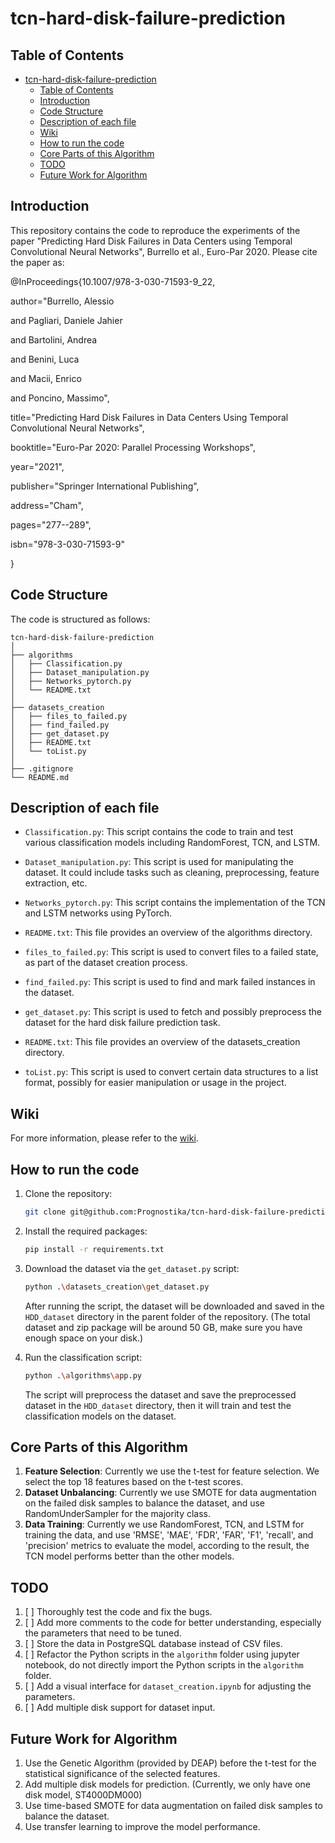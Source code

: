 # tcn-hard-disk-failure-prediction

## Table of Contents

- [tcn-hard-disk-failure-prediction](#tcn-hard-disk-failure-prediction)
  - [Table of Contents](#table-of-contents)
  - [Introduction](#introduction)
  - [Code Structure](#code-structure)
  - [Description of each file](#description-of-each-file)
  - [Wiki](#wiki)
  - [How to run the code](#how-to-run-the-code)
  - [Core Parts of this Algorithm](#core-parts-of-this-algorithm)
  - [TODO](#todo)
  - [Future Work for Algorithm](#future-work-for-algorithm)

## Introduction

This repository contains the code to reproduce the experiments of the paper "Predicting Hard Disk Failures in Data Centers using Temporal Convolutional Neural Networks", Burrello et al., Euro-Par 2020.
Please cite the paper as:

@InProceedings{10.1007/978-3-030-71593-9_22,

author="Burrello, Alessio

and Pagliari, Daniele Jahier

and Bartolini, Andrea

and Benini, Luca

and Macii, Enrico

and Poncino, Massimo",

title="Predicting Hard Disk Failures in Data Centers Using Temporal Convolutional Neural Networks",

booktitle="Euro-Par 2020: Parallel Processing Workshops",

year="2021",

publisher="Springer International Publishing",

address="Cham",

pages="277--289",

isbn="978-3-030-71593-9"

}

## Code Structure

The code is structured as follows:
```
tcn-hard-disk-failure-prediction
│
├── algorithms
│   ├── Classification.py
│   ├── Dataset_manipulation.py
│   ├── Networks_pytorch.py
│   └── README.txt
│
├── datasets_creation
│   ├── files_to_failed.py
│   ├── find_failed.py
│   ├── get_dataset.py
│   ├── README.txt
│   └── toList.py
│
├── .gitignore
└── README.md
```

## Description of each file

- `Classification.py`: This script contains the code to train and test various classification models including RandomForest, TCN, and LSTM.

- `Dataset_manipulation.py`: This script is used for manipulating the dataset. It could include tasks such as cleaning, preprocessing, feature extraction, etc.

- `Networks_pytorch.py`: This script contains the implementation of the TCN and LSTM networks using PyTorch.

- `README.txt`: This file provides an overview of the algorithms directory.

- `files_to_failed.py`: This script is used to convert files to a failed state, as part of the dataset creation process.

- `find_failed.py`: This script is used to find and mark failed instances in the dataset.

- `get_dataset.py`: This script is used to fetch and possibly preprocess the dataset for the hard disk failure prediction task.

- `README.txt`: This file provides an overview of the datasets_creation directory.

- `toList.py`: This script is used to convert certain data structures to a list format, possibly for easier manipulation or usage in the project.

## Wiki

For more information, please refer to the [wiki](https://github.com/Disk-Failure-Prediction/tcn-hard-disk-failure-prediction/wiki).

## How to run the code

1. Clone the repository:

   ```bash
   git clone git@github.com:Prognostika/tcn-hard-disk-failure-prediction.git
   ```

2. Install the required packages:

   ```bash
   pip install -r requirements.txt
   ```

3. Download the dataset via the `get_dataset.py` script:

   ```bash
   python .\datasets_creation\get_dataset.py
   ```

   After running the script, the dataset will be downloaded and saved in the `HDD_dataset` directory in the parent folder of the repository. (The total dataset and zip package will be around 50 GB, make sure you have enough space on your disk.)

4. Run the classification script:

   ```bash
   python .\algorithms\app.py
   ```

   The script will preprocess the dataset and save the preprocessed dataset in the `HDD_dataset` directory, then it will train and test the classification models on the dataset.

## Core Parts of this Algorithm

1. **Feature Selection**: Currently we use the t-test for feature selection. We select the top 18 features based on the t-test scores.
2. **Dataset Unbalancing**: Currently we use SMOTE for data augmentation on the failed disk samples to balance the dataset, and use RandomUnderSampler for the majority class.
3. **Data Training**: Currently we use RandomForest, TCN, and LSTM for training the data, and use 'RMSE', 'MAE', 'FDR', 'FAR', 'F1', 'recall', and 'precision' metrics to evaluate the model, according to the result, the TCN model performs better than the other models.

## TODO

1. [ ] Thoroughly test the code and fix the bugs.
2. [ ] Add more comments to the code for better understanding, especially the parameters that need to be tuned.
3. [ ] Store the data in PostgreSQL database instead of CSV files.
4. [ ] Refactor the Python scripts in the `algorithm` folder using jupyter notebook, do not directly import the Python scripts in the `algorithm` folder.
5. [ ] Add a visual interface for `dataset_creation.ipynb` for adjusting the parameters.
6. [ ] Add multiple disk support for dataset input.

## Future Work for Algorithm

1. Use the Genetic Algorithm (provided by DEAP) before the t-test for the statistical significance of the selected features.
2. Add multiple disk models for prediction. (Currently, we only have one disk model, ST4000DM000)
3. Use time-based SMOTE for data augmentation on failed disk samples to balance the dataset.
4. Use transfer learning to improve the model performance.
